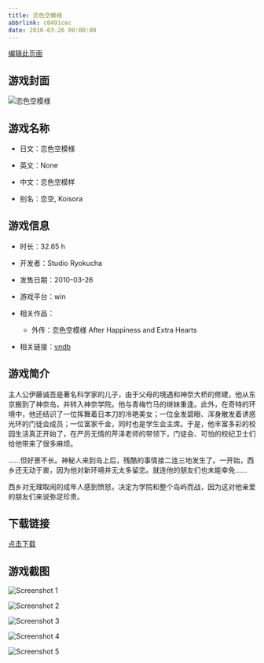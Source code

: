 ```yaml
---
title: 恋色空模様
abbrlink: c0491cec
date: 2010-03-26 00:00:00
---
```

[编辑此页面](https://github.com/ACG-3/ADV3-source/blob/main/source/_posts/games/%E6%81%8B%E8%89%B2%E7%A9%BA%E6%A8%A1%E6%A7%98.md)

## 游戏封面

![恋色空模様](https%3A//pan.timero.xyz/onedrive/img_lib_001/%E6%81%8B%E8%89%B2%E7%A9%BA%E6%A8%A1%E6%A7%98_cover.avif)


## 游戏名称

- 日文：恋色空模様
- 英文：None
- 中文：恋色空模样

- 别名：恋空, Koisora


## 游戏信息

- 时长：32.65 h
- 开发者：Studio Ryokucha
- 发售日期：2010-03-26
- 游戏平台：win
- 相关作品：
   - 外传：恋色空模様 After Happiness and Extra Hearts

- 相关链接：[vndb](https://vndb.org/v1740)


## 游戏简介

主人公伊藤诚吾是著名科学家的儿子，由于父母的境遇和神奈大桥的修建，他从东京搬到了神奈岛，并转入神奈学院。他与青梅竹马的继妹重逢。此外，在奇特的环境中，他还结识了一位挥舞着日本刀的冷艳美女；一位金发碧眼、浑身散发着诱惑光环的门徒会成员；一位富家千金，同时也是学生会主席。于是，他丰富多彩的校园生活真正开始了，在严厉无情的芹泽老师的带领下，门徒会、可怕的校纪卫士们给他带来了很多麻烦。

......但好景不长。神秘人来到岛上后，残酷的事情接二连三地发生了。一开始，西乡还无动于衷，因为他对新环境并无太多留恋。就连他的朋友们也未能幸免......

西乡对无理取闹的成年人感到愤怒，决定为学院和整个岛屿而战，因为这对他亲爱的朋友们来说弥足珍贵。




## 下载链接

[点击下载](https://pan.timero.xyz/onedrive/adv_lib_001/%E6%81%8B%E8%89%B2%E7%A9%BA%E6%A8%A1%E6%A7%98)


## 游戏截图


![Screenshot 1](https%3A//pan.timero.xyz/onedrive/img_lib_001/%E6%81%8B%E8%89%B2%E7%A9%BA%E6%A8%A1%E6%A7%98_Screenshot_1.avif)

![Screenshot 2](https%3A//pan.timero.xyz/onedrive/img_lib_001/%E6%81%8B%E8%89%B2%E7%A9%BA%E6%A8%A1%E6%A7%98_Screenshot_2.avif)

![Screenshot 3](https%3A//pan.timero.xyz/onedrive/img_lib_001/%E6%81%8B%E8%89%B2%E7%A9%BA%E6%A8%A1%E6%A7%98_Screenshot_3.avif)

![Screenshot 4](https%3A//pan.timero.xyz/onedrive/img_lib_001/%E6%81%8B%E8%89%B2%E7%A9%BA%E6%A8%A1%E6%A7%98_Screenshot_4.avif)

![Screenshot 5](https%3A//pan.timero.xyz/onedrive/img_lib_001/%E6%81%8B%E8%89%B2%E7%A9%BA%E6%A8%A1%E6%A7%98_Screenshot_5.avif)

